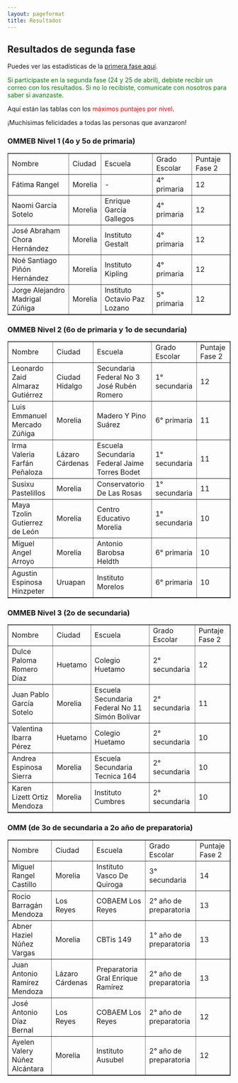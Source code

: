 ```yaml
---
layout: pageformat
title: Resultados
---
```


## Resultados de segunda fase

Puedes ver las estadísticas de la [primera fase aquí](resultadosFase1_2021).

<span style="color:green">Si participaste en la segunda fase (24 y 25 de abril), debiste recibir un correo con los resultados. Si no lo recibiste, comunícate con nosotros para saber si avanzaste.</span>

Aquí están las tablas con los <span style="color:red">máximos puntajes por nivel</span>.

¡Muchísimas felicidades a todas las personas que avanzaron!

### OMMEB Nivel 1 (4o y 5o de primaria)

<table border="1" cellpadding="0" cellspacing="0" dir="ltr" width="90%">
	<tbody>
		<tr>
			<td>Nombre</td>
			<td>Ciudad</td>
			<td>Escuela</td>
			<td>Grado Escolar</td>
			<td>Puntaje Fase 2</td>
		</tr>
		<tr>
			<td>F&aacute;tima Rangel</td>
			<td>Morelia</td>
			<td>-</td>
			<td>4&deg; primaria</td>
			<td>12</td>
		</tr>
		<tr>
			<td>Naomi Garc&iacute;a Sotelo</td>
			<td>Morelia</td>
			<td>Enrique Garc&iacute;a Gallegos</td>
			<td>4&deg; primaria</td>
			<td>12</td>
		</tr>
		<tr>
			<td>Jos&eacute; Abraham Chora Hern&aacute;ndez</td>
			<td>Morelia</td>
			<td>Instituto Gestalt</td>
			<td>4&deg; primaria</td>
			<td>12</td>
		</tr>
		<tr>
			<td>No&eacute; Santiago Pi&ntilde;&oacute;n Hern&aacute;ndez</td>
			<td>Morelia</td>
			<td>Instituto Kipling</td>
			<td>4&deg; primaria</td>
			<td>12</td>
		</tr>
		<tr>
			<td>Jorge Alejandro Madrigal Z&uacute;&ntilde;iga</td>
			<td>Morelia</td>
			<td>Instituto Octavio Paz Lozano</td>
			<td>5&deg; primaria</td>
			<td>12</td>
		</tr>
	</tbody>
</table>


### OMMEB Nivel 2 (6o de primaria y 1o de secundaria)

<table border="1" cellpadding="0" cellspacing="0" dir="ltr" width="90%">
	<tbody>
		<tr>
			<td>Nombre</td>
			<td>Ciudad</td>
			<td>Escuela</td>
			<td>Grado Escolar</td>
			<td>Puntaje Fase 2</td>
		</tr>
		<tr>
			<td>Leonardo Zaid Almaraz Guti&eacute;rrez</td>
			<td>Ciudad Hidalgo</td>
			<td>Secundaria Federal No 3 Jos&eacute; Rub&eacute;n Romero</td>
			<td>1&deg; secundaria</td>
			<td>12</td>
		</tr>
		<tr>
			<td>Luis Emmanuel Mercado Z&uacute;&ntilde;iga</td>
			<td>Morelia</td>
			<td>Madero Y Pino Su&aacute;rez</td>
			<td>6&deg; primaria</td>
			<td>11</td>
		</tr>
		<tr>
			<td>Irma Valeria Farfán Peñaloza</td>
			<td>L&aacute;zaro C&aacute;rdenas</td>
			<td>Escuela Secundaria Federal Jaime Torres Bodet</td>
			<td>1&deg; secundaria</td>
			<td>11</td>
		</tr>
		<tr>
			<td>Susixu Pastelillos</td>
			<td>Morelia</td>
			<td>Conservatorio De Las Rosas</td>
			<td>1&deg; secundaria</td>
			<td>11</td>
		</tr>
		<tr>
			<td>Maya Tzolin Gutierrez de León</td>
			<td>Morelia</td>
			<td>Centro Educativo Morelia</td>
			<td>1&deg; secundaria</td>
			<td>10</td>
		</tr>
		<tr>
			<td>Miguel Angel Arroyo</td>
			<td>Morelia</td>
			<td>Antonio Barobsa Heldth</td>
			<td>6&deg; primaria</td>
			<td>10</td>
		</tr>
		<tr>
			<td>Agustin Espinosa Hinzpeter</td>
			<td>Uruapan</td>
			<td>Instituto Morelos</td>
			<td>6&deg; primaria</td>
			<td>10</td>
		</tr>
	</tbody>
</table>


### OMMEB Nivel 3 (2o de secundaria)

<table border="1" cellpadding="0" cellspacing="0" dir="ltr" width="90%">
	<tbody>
		<tr>
			<td>Nombre</td>
			<td>Ciudad</td>
			<td>Escuela</td>
			<td>Grado Escolar</td>
			<td>Puntaje Fase 2</td>
		</tr>
		<tr>
			<td>Dulce Paloma Romero D&iacute;az</td>
			<td>Huetamo</td>
			<td>Colegio Huetamo</td>
			<td>2&deg; secundaria</td>
			<td>12</td>
		</tr>
		<tr>
			<td>Juan Pablo Garc&iacute;a Sotelo</td>
			<td>Morelia</td>
			<td>Escuela Secundaria Federal No 11 Sim&oacute;n Bol&iacute;var</td>
			<td>2&deg; secundaria</td>
			<td>11</td>
		</tr>
		<tr>
			<td>Valentina Ibarra P&eacute;rez</td>
			<td>Huetamo</td>
			<td>Colegio Huetamo</td>
			<td>2&deg; secundaria</td>
			<td>10</td>
		</tr>
		<tr>
			<td>Andrea Espinosa Sierra</td>
			<td>Morelia</td>
			<td>Escuela Secundaria Tecnica 164</td>
			<td>2&deg; secundaria</td>
			<td>10</td>
		</tr>
		<tr>
			<td>Karen Lizett Ortiz Mendoza</td>
			<td>Morelia</td>
			<td>Instituto Cumbres</td>
			<td>2&deg; secundaria</td>
			<td>10</td>
		</tr>
	</tbody>
</table>

### OMM (de 3o de secundaria a 2o año de preparatoria)

<table border="1" cellpadding="0" cellspacing="0" dir="ltr" width="90%">
	<tbody>
		<tr>
			<td>Nombre</td>
			<td>Ciudad</td>
			<td>Escuela</td>
			<td>Grado Escolar</td>
			<td>Puntaje Fase 2</td>
		</tr>
		<tr>
			<td>Miguel Rangel Castillo</td>
			<td>Morelia</td>
			<td>Instituto Vasco De Quiroga</td>
			<td>3&deg; secundaria</td>
			<td>14</td>
		</tr>
		<tr>
			<td>Rocio Barrag&aacute;n Mendoza</td>
			<td>Los Reyes</td>
			<td>COBAEM Los Reyes</td>
			<td>2&deg; a&ntilde;o de preparatoria</td>
			<td>13</td>
		</tr>
		<tr>
			<td>Abner Haziel N&uacute;&ntilde;ez Vargas</td>
			<td>Morelia</td>
			<td>CBTis 149</td>
			<td>1&deg; a&ntilde;o de preparatoria</td>
			<td>13</td>
		</tr>
		<tr>
			<td>Juan Antonio Ram&iacute;rez Mendoza</td>
			<td>L&aacute;zaro C&aacute;rdenas</td>
			<td>Preparatoria Gral Enrique Ram&iacute;rez</td>
			<td>2&deg; a&ntilde;o de preparatoria</td>
			<td>13</td>
		</tr>
		<tr>
			<td>Jos&eacute; Antonio D&iacute;az Bernal</td>
			<td>Los Reyes</td>
			<td>COBAEM Los Reyes</td>
			<td>2&deg; a&ntilde;o de preparatoria</td>
			<td>12</td>
		</tr>
		<tr>
			<td>Ayelen Valery N&uacute;&ntilde;ez Alc&aacute;ntara</td>
			<td>Morelia</td>
			<td>Instituto Ausubel</td>
			<td>2&deg; a&ntilde;o de preparatoria</td>
			<td>12</td>
		</tr>
	</tbody>
</table>
